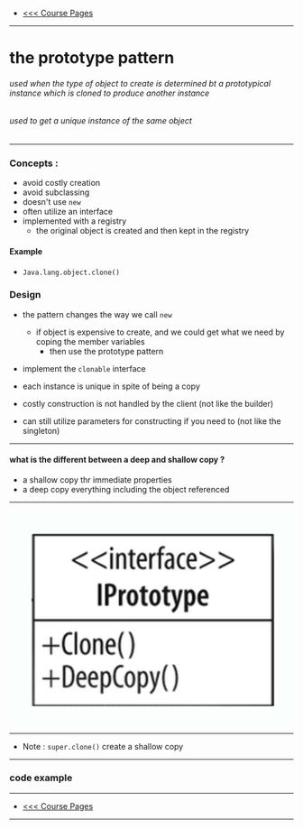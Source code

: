 - [<<< Course Pages](../README.md)
---
# the prototype pattern
###### used when the type of object to create is determined bt a prototypical instance which is cloned to produce another instance 
###### used to get a unique instance of the same object

----
### Concepts :
- avoid costly creation
- avoid subclassing
- doesn't use `new`
- often utilize an interface
- implemented with a registry
    - the original object is created and then kept in the registry


#### Example
- `Java.lang.object.clone()`

### Design
- the pattern changes the way we call `new`
  - if object is expensive to create, and we could get what we need by coping the member variables
    - then use the prototype pattern
  

- implement the `clonable` interface
- each instance is unique in spite of being a copy


- costly construction is not handled by the client (not like the builder)
- can still utilize parameters for constructing if you need to  (not like the singleton)

----
#### what is the different between a deep and shallow copy ?
- a shallow copy thr immediate properties 
- a deep copy everything including the object referenced 
-----
![the prototype pattern](../media/3.PNG)

-----
- Note : `super.clone()` create a shallow copy
----
### code example
















---
- [<<< Course Pages](../README.md)
---